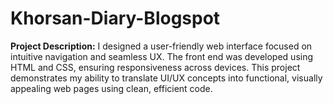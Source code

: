 # Khorsan-Diary-Blogspot
**Project Description:**  I designed a user-friendly web interface focused on intuitive navigation and seamless UX. The front end was developed using HTML and CSS, ensuring responsiveness across devices. This project demonstrates my ability to translate UI/UX concepts into functional, visually appealing web pages using clean, efficient code.
